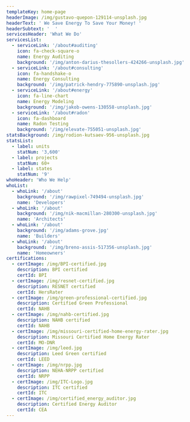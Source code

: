 ```yaml
---
templateKey: home-page
headerImage: /img/gustavo-quepon-129114-unsplash.jpg
headerText: ' We Save Energy To Save Your Money! '
headerSubtext: '  '
servicesHeader: 'What We Do'
servicesList:
  - serviceLink: '/about#auditing'
    icon: fa-check-square-o
    name: Energy Auditing
    background: '/img/anton-darius-thesollers-424266-unsplash.jpg'
  - serviceLink: '/about#consulting'
    icon: fa-handshake-o
    name: Energy Consulting
    background: '/img/patrick-hendry-775890-unsplash.jpg'
  - serviceLink: '/about#energy'
    icon: fa-line-chart
    name: Energy Modeling
    background: '/img/jakob-owens-130558-unsplash.jpg'
  - serviceLink: '/about#radon'
    icon: fa-dashboard
    name: Radon Testing
    background: '/img/elevate-755051-unsplash.jpg'
statsBackground: /img/rodion-kutsaev-956-unsplash.jpg
statsList:
  - label: units
    statNum: '3,600'
  - label: projects
    statNum: 60+
  - label: states
    statNum: '9'
whoHeader: 'Who We Help'
whoList:
  - whoLink: '/about'
    background: '/img/rawpixel-749494-unsplash.jpg'
    name: 'Developers'
  - whoLink: '/about'
    background: '/img/nik-macmillan-280300-unsplash.jpg'
    name: 'Architects'
  - whoLink: '/about'
    background: '/img/adams-grove.jpg'
    name: 'Builders'
  - whoLink: '/about'
    background: '/img/breno-assis-517356-unsplash.jpg'
    name: 'Homeowners'
certifications:
  - certImage: /img/BPI-certified.jpg
    description: BPI certified
    certId: BPI
  - certImage: /img/resnet-certified.jpg
    description: RESNET certified
    certId: HersRater
  - certImage: /img/green-professional-certified.jpg
    description: Certified Green Professional
    certId: NAHB
  - certImage: /img/nahb-certified.jpg
    description: NAHB certified
    certId: NAHB
  - certImage: /img/missouri-certified-home-energy-rater.jpg
    description: Missouri Certified Home Energy Rater
    certId: MO-DNR
  - certImage: /img/leed.jpg
    description: Leed Green certified
    certId: LEED
  - certImage: /img/nrpp.jpg
    description: NEHA-NRPP certified
    certId: NRPP
  - certImage: /img/ITC-Logo.jpg
    description: ITC certified
    certId: ITC
  - certImage: /img/certified_energy_auditor.jpg
    description: Certified Energy Auditor
    certId: CEA
---
```

